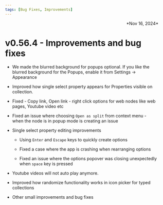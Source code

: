 ```yaml
---
tags: [Bug Fixes, Improvements]
---
```

<div align="right">*Nov 16, 2024*</div>

# v0.56.4 - Improvements and bug fixes

- We made the blurred background for popups optional. If you like the blurred background for the Popups, enable it from Settings → Appearance

- Improved how single select property appears for Properties visible on collection.

- Fixed - Copy link, Open link - right click options for web nodes like web pages, Youtube video etc

- Fixed an issue where choosing ```Open as split``` from context menu - when the node is in popup mode is creating an issue

- Single select property editing improvements

    - Using ```Enter``` and ```Escape``` keys to quickly create options

    - Fixed a case where the app is crashing when rearranging options

    - Fixed an issue where the options popover was closing unexpectedly when ```space``` key is pressed

- Youtube videos will not auto play anymore.

- Improved how randomize functionality works in icon picker for typed collections

- Other small improvements and bug fixes